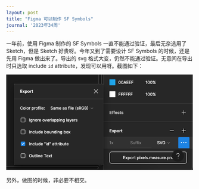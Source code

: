 ```yaml
---
layout: post
title: "Figma 可以制作 SF Symbols"
journal: '2023年34周'
---
```


一年前，使用 Figma 制作的 SF Symbols 一直不能通过验证，最后无奈选用了 Sketch，但是 Sketch 好贵呀。今年又到了需要设计 SF Symbols 的时候，还是先用 Figma 做出来了。导出的 svg 格式大变，仍然不能通过验证。无意间在导出时只选取 include `id` attribute，发现可以用呀。截图如下：

![Fimga-sf-symbols](/assets/images/2023-08-26/figma-export-sf-symbols.png)

另外，做图的时候，非必要不相交。

